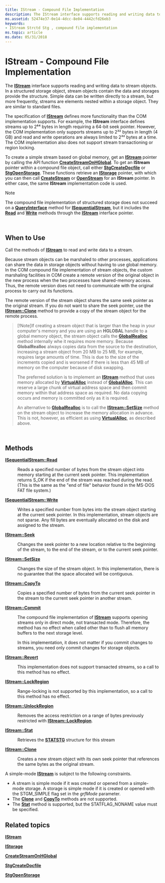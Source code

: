 ```yaml
---
title: IStream - Compound File Implementation
description: The IStream interface supports reading and writing data to stream objects. In a structured storage object, stream objects contain the data and storages provide the structure.
ms.assetid: 52474e37-0e14-4dcc-8e04-4442cfd26eb3
keywords:
- IStream Strctd Stg , compound file implementation
ms.topic: article
ms.date: 05/31/2018
---
```


# IStream - Compound File Implementation

The [**IStream**](/windows/desktop/api/Objidl/nn-objidl-istream) interface supports reading and writing data to stream objects. In a structured storage object, stream objects contain the data and storages provide the structure. Simple data can be written directly to a stream, but more frequently, streams are elements nested within a storage object. They are similar to standard files.

The specification of [**IStream**](/windows/desktop/api/Objidl/nn-objidl-istream) defines more functionality than the COM implementation supports. For example, the **IStream** interface defines streams up to 2⁶⁴ bytes in length requiring a 64-bit seek pointer. However, the COM implementation only supports streams up to 2³² bytes in length (4 GB) and read and write operations are always limited to 2³² bytes at a time. The COM implementation also does not support stream transactioning or region locking.

To create a simple stream based on global memory, get an [**IStream**](/windows/desktop/api/Objidl/nn-objidl-istream) pointer by calling the API function [**CreateStreamOnHGlobal**](/windows/desktop/api/combaseapi/nf-combaseapi-createstreamonhglobal). To get an **IStream** pointer within a compound file object, call either [**StgCreateDocfile**](/windows/desktop/api/coml2api/nf-coml2api-stgcreatedocfile) or [**StgOpenStorage**](/windows/desktop/api/coml2api/nf-coml2api-stgopenstorage). These functions retrieve an [**IStorage**](/windows/desktop/api/Objidl/nn-objidl-istorage) pointer, with which you can then call [**CreateStream**](/windows/desktop/api/Objidl/nf-objidl-istorage-createstream) or [**OpenStream**](/windows/desktop/api/Objidl/nf-objidl-istorage-openstream) for an **IStream** pointer. In either case, the same **IStream** implementation code is used.

> [!Note]  
> The compound file implementation of structured storage does not succeed on a [**QueryInterface**](/windows/win32/api/unknwn/nf-unknwn-iunknown-queryinterface(q)) method for [**ISequentialStream**](/windows/desktop/api/Objidl/nn-objidl-isequentialstream), but it includes the [**Read**](/windows/desktop/api/Objidl/nf-objidl-isequentialstream-read) and [**Write**](/windows/desktop/api/Objidl/nf-objidl-isequentialstream-write) methods through the [**IStream**](/windows/desktop/api/Objidl/nn-objidl-istream) interface pointer.

 

## When to Use

Call the methods of [**IStream**](/windows/desktop/api/Objidl/nn-objidl-istream) to read and write data to a stream.

Because stream objects can be marshaled to other processes, applications can share the data in storage objects without having to use global memory. In the COM compound file implementation of stream objects, the custom marshaling facilities in COM create a remote version of the original object in the new process when the two processes have shared-memory access. Thus, the remote version does not need to communicate with the original process to carry out its functions.

The remote version of the stream object shares the same seek pointer as the original stream. If you do not want to share the seek pointer, use the [**IStream::Clone**](/windows/desktop/api/Objidl/nf-objidl-istream-clone) method to provide a copy of the stream object for the remote process.

> [!Note]If creating a stream object that is larger than the heap in your computer's memory and you are using an **HGLOBAL** handle to a global memory object, the stream object calls the [**GlobalRealloc**](/windows/desktop/api/winbase/nf-winbase-globalrealloc) method internally whe it requires more memory. Because **GlobalRealloc** always copies data from the source to the destination, increasing a stream object from 20 MB to 25 MB, for example, requires large amounts of time. This is due to the size of the increments copied and is worsened if there is less than 45 MB of memory on the computer because of disk swapping.
>
> The preferred solution is to implement an [**IStream**](/windows/desktop/api/Objidl/nn-objidl-istream) method that uses memory allocated by [**VirtualAlloc**](/windows/desktop/api/memoryapi/nf-memoryapi-virtualalloc) instead of [**GlobalAlloc**](/windows/desktop/api/winbase/nf-winbase-globalalloc). This can reserve a large chunk of virtual address space and then commit memory within that address space as required. No data copying occurs and memory is committed only as it is required.
>
> An alternative to [**GlobalRealloc**](/windows/desktop/api/winbase/nf-winbase-globalrealloc) is to call the [**IStream::SetSize**](/windows/desktop/api/Objidl/nf-objidl-istream-setsize) method on the stream object to increase the memory allocation in advance. This is not, however, as efficient as using [**VirtualAlloc**](/windows/desktop/api/memoryapi/nf-memoryapi-virtualalloc), as described above.

 

## Methods

<dl> <dt>

<span id="ISequentialStream__Read"></span><span id="isequentialstream__read"></span><span id="ISEQUENTIALSTREAM__READ"></span>[**ISequentialStream::Read**](/windows/desktop/api/Objidl/nf-objidl-isequentialstream-read)
</dt> <dd>

Reads a specified number of bytes from the stream object into memory starting at the current seek pointer. This implementation returns S\_OK if the end of the stream was reached during the read. (This is the same as the "end of file" behavior found in the MS-DOS FAT file system.)

</dd> <dt>

<span id="ISequentialStream__Write"></span><span id="isequentialstream__write"></span><span id="ISEQUENTIALSTREAM__WRITE"></span>[**ISequentialStream::Write**](/windows/desktop/api/Objidl/nf-objidl-isequentialstream-write)
</dt> <dd>

Writes a specified number from bytes into the stream object starting at the current seek pointer. In this implementation, stream objects are not sparse. Any fill bytes are eventually allocated on the disk and assigned to the stream.

</dd> <dt>

<span id="IStream__Seek"></span><span id="istream__seek"></span><span id="ISTREAM__SEEK"></span>[**IStream::Seek**](/windows/desktop/api/Objidl/nf-objidl-istream-seek)
</dt> <dd>

Changes the seek pointer to a new location relative to the beginning of the stream, to the end of the stream, or to the current seek pointer.

</dd> <dt>

<span id="IStream__SetSize"></span><span id="istream__setsize"></span><span id="ISTREAM__SETSIZE"></span>[**IStream::SetSize**](/windows/desktop/api/Objidl/nf-objidl-istream-setsize)
</dt> <dd>

Changes the size of the stream object. In this implementation, there is no guarantee that the space allocated will be contiguous.

</dd> <dt>

<span id="IStream__CopyTo"></span><span id="istream__copyto"></span><span id="ISTREAM__COPYTO"></span>[**IStream::CopyTo**](/windows/desktop/api/Objidl/nf-objidl-istream-copyto)
</dt> <dd>

Copies a specified number of bytes from the current seek pointer in the stream to the current seek pointer in another stream.

</dd> <dt>

<span id="IStream__Commit"></span><span id="istream__commit"></span><span id="ISTREAM__COMMIT"></span>[**IStream::Commit**](/windows/desktop/api/Objidl/nf-objidl-istream-commit)
</dt> <dd>

The compound file implementation of [**IStream**](/windows/desktop/api/Objidl/nn-objidl-istream) supports opening streams only in direct mode, not transacted mode. Therefore, the method has no effect when called other than to flush all memory buffers to the next storage level.

In this implementation, it does not matter if you commit changes to streams, you need only commit changes for storage objects.

</dd> <dt>

<span id="IStream__Revert"></span><span id="istream__revert"></span><span id="ISTREAM__REVERT"></span>[**IStream::Revert**](/windows/desktop/api/Objidl/nf-objidl-istream-revert)
</dt> <dd>

This implementation does not support transacted streams, so a call to this method has no effect.

</dd> <dt>

<span id="IStream__LockRegion"></span><span id="istream__lockregion"></span><span id="ISTREAM__LOCKREGION"></span>[**IStream::LockRegion**](/windows/desktop/api/Objidl/nf-objidl-istream-lockregion)
</dt> <dd>

Range-locking is not supported by this implementation, so a call to this method has no effect.

</dd> <dt>

<span id="IStream__UnlockRegion"></span><span id="istream__unlockregion"></span><span id="ISTREAM__UNLOCKREGION"></span>[**IStream::UnlockRegion**](/windows/desktop/api/Objidl/nf-objidl-istream-unlockregion)
</dt> <dd>

Removes the access restriction on a range of bytes previously restricted with [**IStream::LockRegion**](/windows/desktop/api/Objidl/nf-objidl-istream-lockregion).

</dd> <dt>

<span id="IStream__Stat"></span><span id="istream__stat"></span><span id="ISTREAM__STAT"></span>[**IStream::Stat**](/windows/desktop/api/Objidl/nf-objidl-istream-stat)
</dt> <dd>

Retrieves the [**STATSTG**](/windows/win32/api/objidl/ns-objidl-statstg) structure for this stream

</dd> <dt>

<span id="IStream__Clone"></span><span id="istream__clone"></span><span id="ISTREAM__CLONE"></span>[**IStream::Clone**](/windows/desktop/api/Objidl/nf-objidl-istream-clone)
</dt> <dd>

Creates a new stream object with its own seek pointer that references the same bytes as the original stream.

</dd> </dl>

A simple-mode [**IStream**](/windows/desktop/api/Objidl/nn-objidl-istream) is subject to the following constraints.

-   A stream is simple mode if it was created or opened from a simple-mode storage. A storage is simple mode if it is created or opened with the STGM\_SIMPLE flag set in the *grfMode* parameter.
-   The [**Clone**](/windows/desktop/api/Objidl/nf-objidl-istream-clone) and [**CopyTo**](/windows/desktop/api/Objidl/nf-objidl-istream-copyto) methods are not supported.
-   The [**Stat**](/windows/desktop/api/Objidl/nf-objidl-istream-stat) method is supported, but the STATFLAG\_NONAME value must be specified.

## Related topics

<dl> <dt>

[**IStream**](/windows/desktop/api/Objidl/nn-objidl-istream)
</dt> <dt>

[**IStorage**](/windows/desktop/api/Objidl/nn-objidl-istorage)
</dt> <dt>

[**CreateStreamOnHGlobal**](/windows/desktop/api/combaseapi/nf-combaseapi-createstreamonhglobal)
</dt> <dt>

[**StgCreateDocfile**](/windows/desktop/api/coml2api/nf-coml2api-stgcreatedocfile)
</dt> <dt>

[**StgOpenStorage**](/windows/desktop/api/coml2api/nf-coml2api-stgopenstorage)
</dt> </dl>

 

 